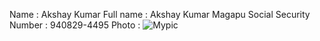 Name                        : Akshay Kumar 
Full name                   : Akshay Kumar Magapu
Social Security Number      : 940829-4495
Photo                       : ![Mypic]()
